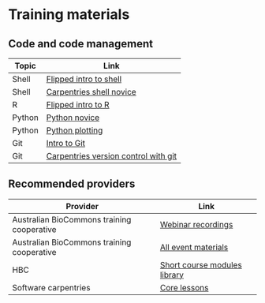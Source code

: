 # Training materials 

## Code and code management

| Topic  | Link                                                                      |
|--------|---------------------------------------------------------------------------|
| Shell  | [Flipped intro to shell](https://github.com/hbctraining/Intro-to-shell-flipped) |
| Shell  | [Carpentries shell novice](https://swcarpentry.github.io/shell-novice/)   |
| R      | [Flipped intro to R](https://github.com/hbctraining/Intro-to-R-flipped)         |
| Python | [Python novice](https://swcarpentry.github.io/python-novice-inflammation/) |
| Python | [Python plotting](https://swcarpentry.github.io/python-novice-gapminder/) |
| Git    | [Intro to Git](https://sydney-informatics-hub.github.io/intro-git/)       |
| Git    | [Carpentries version control with git](https://swcarpentry.github.io/git-novice/) |

## Recommended providers

| Provider                            | Link                                                         |
|-------------------------------------|--------------------------------------------------------------|
| Australian BioCommons training cooperative | [Webinar recordings](https://www.youtube.com/channel/UC5WlFNBSfmt3e8Js8o2fFqQ) |
| Australian BioCommons training cooperative |  [All event materials](https://zenodo.org/communities/australianbiocommons-training/records) |
| HBC | [Short course modules library](https://hbctraining.github.io/Training-modules/) |
| Software carpentries                | [Core lessons](https://software-carpentry.org/lessons/) |

